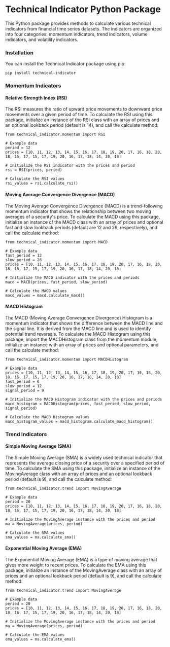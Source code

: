 # Technical Indicator Python Package

This Python package provides methods to calculate various technical indicators from financial time series datasets. The indicators are organized into four categories: momentum indicators, trend indicators, volume indicators, and volatility indicators.

### Installation

You can install the Technical Indicator package using pip:

```
pip install technical-indicator
```

### Momentum Indicators

#### Relative Strength Index (RSI)

The RSI measures the ratio of upward price movements to downward price movements over a given period of time. To calculate the RSI using this package, initialize an instance of the RSI class with an array of prices and an optional lookback period (default is 14), and call the calculate method:

```
from technical_indicator.momentum import RSI

# Example data
period = 12
prices = [10, 11, 12, 13, 14, 15, 16, 17, 18, 19, 20, 17, 16, 18, 20, 18, 16, 17, 15, 17, 19, 20, 16, 17, 18, 14, 20, 18]

# Initialize the RSI indicator with the prices and period
rsi = RSI(prices, period)

# Calculate the RSI values
rsi_values = rsi.calculate_rsi()
```

#### Moving Average Convergence Divergence (MACD)

The Moving Average Convergence Divergence (MACD) is a trend-following momentum indicator that shows the relationship between two moving averages of a security's price. To calculate the MACD using this package, initialize an instance of the MACD class with an array of prices and optional fast and slow lookback periods (default are 12 and 26, respectively), and call the calculate method:

```
from technical_indicator.momentum import MACD

# Example data
fast_period = 12
slow_period = 26
prices = [10, 11, 12, 13, 14, 15, 16, 17, 18, 19, 20, 17, 16, 18, 20, 18, 16, 17, 15, 17, 19, 20, 16, 17, 18, 14, 20, 18]

# Initialize the MACD indicator with the prices and periods
macd = MACD(prices, fast_period, slow_period)

# Calculate the MACD values
macd_values = macd.calculate_macd()
```

#### MACD Histogram

The MACD (Moving Average Convergence Divergence) Histogram is a momentum indicator that shows the difference between the MACD line and the signal line. It is derived from the MACD line and is used to identify potential trend reversals. To calculate the MACD Histogram using this package, import the MACDHistogram class from the momentum module, initialize an instance with an array of prices and optional parameters, and call the calculate method:

```
from technical_indicator.momentum import MACDHistogram

# Example data
prices = [10, 11, 12, 13, 14, 15, 16, 17, 18, 19, 20, 17, 16, 18, 20, 18, 16, 17, 15, 17, 19, 20, 16, 17, 18, 14, 20, 18]
fast_period = 6
slow_period = 12
signal_period = 9

# Initialize the MACD Histogram indicator with the prices and periods
macd_histogram = MACDHistogram(prices, fast_period, slow_period, signal_period)

# Calculate the MACD Histogram values
macd_histogram_values = macd_histogram.calculate_macd_histogram()
```

### Trend Indicators

#### Simple Moving Average (SMA)

The Simple Moving Average (SMA) is a widely used technical indicator that represents the average closing price of a security over a specified period of time. To calculate the SMA using this package, initialize an instance of the MovingAverage class with an array of prices and an optional lookback period (default is 9), and call the calculate method:

```
from technical_indicator.trend import MovingAverage

# Example data
period = 20
prices = [10, 11, 12, 13, 14, 15, 16, 17, 18, 19, 20, 17, 16, 18, 20, 18, 16, 17, 15, 17, 19, 20, 16, 17, 18, 14, 20, 18]

# Initialize the MovingAverage instance with the prices and period
ma = MovingAverage(prices, period)

# Calculate the SMA values
sma_values = ma.calculate_sma()
```

#### Exponential Moving Average (EMA)

The Exponential Moving Average (EMA) is a type of moving average that gives more weight to recent prices. To calculate the EMA using this package, initialize an instance of the MovingAverage class with an array of prices and an optional lookback period (default is 9), and call the calculate method:

```
from technical_indicator.trend import MovingAverage

# Example data
period = 20
prices = [10, 11, 12, 13, 14, 15, 16, 17, 18, 19, 20, 17, 16, 18, 20, 18, 16, 17, 15, 17, 19, 20, 16, 17, 18, 14, 20, 18]

# Initialize the MovingAverage instance with the prices and period
ma = MovingAverage(prices, period)

# Calculate the EMA values
ema_values = ma.calculate_ema()
```
